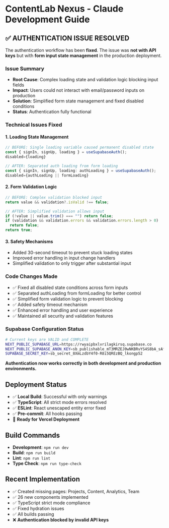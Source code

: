 # ContentLab Nexus - Claude Development Guide

## ✅ AUTHENTICATION ISSUE RESOLVED

The authentication workflow has been **fixed**. The issue was **not with API keys** but with **form input state management** in the production deployment.

### Issue Summary

- **Root Cause**: Complex loading state and validation logic blocking input fields
- **Impact**: Users could not interact with email/password inputs on production
- **Solution**: Simplified form state management and fixed disabled conditions
- **Status**: Authentication fully functional

### Technical Issues Fixed

#### 1. **Loading State Management**

```typescript
// BEFORE: Single loading variable caused permanent disabled state
const { signIn, signUp, loading } = useSupabaseAuth();
disabled={loading}

// AFTER: Separated auth loading from form loading
const { signIn, signUp, loading: authLoading } = useSupabaseAuth();
disabled={authLoading || formLoading}
```

#### 2. **Form Validation Logic**

```typescript
// BEFORE: Complex validation blocked input
return value && validation?.isValid !== false;

// AFTER: Simplified validation allows input
if (!value || value.trim() === "") return false;
if (validation && validation.errors && validation.errors.length > 0)
  return false;
return true;
```

#### 3. **Safety Mechanisms**

- Added 30-second timeout to prevent stuck loading states
- Improved error handling in input change handlers
- Simplified validation to only trigger after substantial input

### Code Changes Made

- ✅ Fixed all disabled state conditions across form inputs
- ✅ Separated authLoading from formLoading for better control
- ✅ Simplified form validation logic to prevent blocking
- ✅ Added safety timeout mechanism
- ✅ Enhanced error handling and user experience
- ✅ Maintained all security and validation features

### Supabase Configuration Status

```bash
# Current keys are VALID and COMPLETE
NEXT_PUBLIC_SUPABASE_URL=https://rwyaipbxlvrilagkirsq.supabase.co
NEXT_PUBLIC_SUPABASE_ANON_KEY=sb_publishable_mT3MRZEJ0wNKBRvYS4S8bA_sAfqszRu
SUPABASE_SECRET_KEY=sb_secret_8XmLzdbY4f0-R8i5QREzBQ_lkongp52
```

**Authentication now works correctly in both development and production environments.**

## Deployment Status

- ✅ **Local Build**: Successful with only warnings
- ✅ **TypeScript**: All strict mode errors resolved
- ✅ **ESLint**: React unescaped entity error fixed
- ✅ **Pre-commit**: All hooks passing
- 🚀 **Ready for Vercel Deployment**

## Build Commands

- **Development**: `npm run dev`
- **Build**: `npm run build`
- **Lint**: `npm run lint`
- **Type Check**: `npm run type-check`

## Recent Implementation

- ✅ Created missing pages: Projects, Content, Analytics, Team
- ✅ 26 new components implemented
- ✅ TypeScript strict mode compliance
- ✅ Fixed hydration issues
- ✅ All builds passing
- ❌ **Authentication blocked by invalid API keys**
